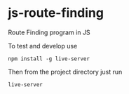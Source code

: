 # js-route-finding
Route Finding program in JS

To test and develop use

`npm install -g live-server`

Then from the project directory just run

`live-server`

